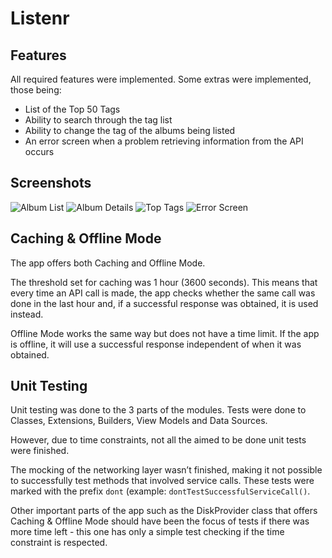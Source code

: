 # Listenr

## Features
All required features were implemented. Some extras were implemented, those being:

* List of the Top 50 Tags
* Ability to search through the tag list
* Ability to change the tag of the albums being listed
* An error screen when a problem retrieving information from the API occurs

## Screenshots

![Album List](https://github.com/TiagoSantosSilva/Listenr/blob/main/Screenshots/Album%20List.PNG)
![Album Details](https://github.com/TiagoSantosSilva/Listenr/blob/main/Screenshots/Album%20Details.PNG)
![Top Tags](https://github.com/TiagoSantosSilva/Listenr/blob/main/Screenshots/Top%20Tags.PNG)
![Error Screen](https://github.com/TiagoSantosSilva/Listenr/blob/main/Screenshots/Error%20Screen.PNG)


## Caching & Offline Mode
The app offers both Caching and Offline Mode.

The threshold set for caching was 1 hour (3600 seconds). This means that every time an API call is made, the app checks whether the same call was done in the last hour and, if a successful response was obtained, it is used instead.

Offline Mode works the same way but does not have a time limit. If the app is offline, it will use a successful response independent of when it was obtained.

## Unit Testing
Unit testing was done to the 3 parts of the modules. Tests were done to Classes, Extensions, Builders, View Models and Data Sources.

However, due to time constraints, not all the aimed to be done unit tests were finished.

The mocking of the networking layer wasn’t finished, making it not possible to successfully test methods that involved service calls. These tests were marked with the prefix `dont` (example: `dontTestSuccessfulServiceCall()`.

Other important parts of the app such as the DiskProvider class that offers Caching & Offline Mode should have been the focus of tests if there was more time left - this one has only a simple test checking if the time constraint is respected.
